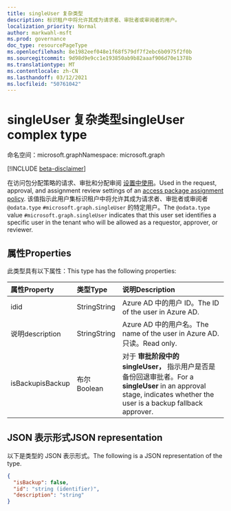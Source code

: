 ```yaml
---
title: singleUser 复杂类型
description: 标识租户中将允许其成为请求者、审批者或审阅者的用户。
localization_priority: Normal
author: markwahl-msft
ms.prod: governance
doc_type: resourcePageType
ms.openlocfilehash: 8e1982eef048e1f68f579df7f2ebc6b0975f2f0b
ms.sourcegitcommit: 9d98d9e9cc1e193850ab9b82aaaf906d70e1378b
ms.translationtype: MT
ms.contentlocale: zh-CN
ms.lasthandoff: 03/12/2021
ms.locfileid: "50761042"
---
```

# <a name="singleuser-complex-type"></a><span data-ttu-id="7d9fa-103">singleUser 复杂类型</span><span class="sxs-lookup"><span data-stu-id="7d9fa-103">singleUser complex type</span></span>

<span data-ttu-id="7d9fa-104">命名空间：microsoft.graph</span><span class="sxs-lookup"><span data-stu-id="7d9fa-104">Namespace: microsoft.graph</span></span>

[!INCLUDE [beta-disclaimer](../../includes/beta-disclaimer.md)]

<span data-ttu-id="7d9fa-105">在访问包分配策略的请求、审批和分配审阅 [设置中使用](accesspackageassignmentpolicy.md)。</span><span class="sxs-lookup"><span data-stu-id="7d9fa-105">Used in the request, approval, and assignment review settings of an [access package assignment policy](accesspackageassignmentpolicy.md).</span></span> <span data-ttu-id="7d9fa-106">该值指示此用户集标识租户中将允许其成为请求者、审批者或审阅者  `@odata.type` `#microsoft.graph.singleUser` 的特定用户。</span><span class="sxs-lookup"><span data-stu-id="7d9fa-106">The  `@odata.type` value `#microsoft.graph.singleUser` indicates that this user set identifies a specific user in the tenant who will be allowed as a requestor, approver, or reviewer.</span></span>

## <a name="properties"></a><span data-ttu-id="7d9fa-107">属性</span><span class="sxs-lookup"><span data-stu-id="7d9fa-107">Properties</span></span>

<span data-ttu-id="7d9fa-108">此类型具有以下属性：</span><span class="sxs-lookup"><span data-stu-id="7d9fa-108">This type has the following properties:</span></span>

| <span data-ttu-id="7d9fa-109">属性</span><span class="sxs-lookup"><span data-stu-id="7d9fa-109">Property</span></span>                     | <span data-ttu-id="7d9fa-110">类型</span><span class="sxs-lookup"><span data-stu-id="7d9fa-110">Type</span></span>                      | <span data-ttu-id="7d9fa-111">说明</span><span class="sxs-lookup"><span data-stu-id="7d9fa-111">Description</span></span> |
| :--------------------------- | :------------------------ | :---------- |
| <span data-ttu-id="7d9fa-112">id</span><span class="sxs-lookup"><span data-stu-id="7d9fa-112">id</span></span> |<span data-ttu-id="7d9fa-113">String</span><span class="sxs-lookup"><span data-stu-id="7d9fa-113">String</span></span> | <span data-ttu-id="7d9fa-114">Azure AD 中的用户 ID。</span><span class="sxs-lookup"><span data-stu-id="7d9fa-114">The ID of the user in Azure AD.</span></span> |
| <span data-ttu-id="7d9fa-115">说明</span><span class="sxs-lookup"><span data-stu-id="7d9fa-115">description</span></span> |<span data-ttu-id="7d9fa-116">String</span><span class="sxs-lookup"><span data-stu-id="7d9fa-116">String</span></span> | <span data-ttu-id="7d9fa-117">Azure AD 中的用户名。</span><span class="sxs-lookup"><span data-stu-id="7d9fa-117">The name of the user in Azure AD.</span></span> <span data-ttu-id="7d9fa-118">只读。</span><span class="sxs-lookup"><span data-stu-id="7d9fa-118">Read only.</span></span> |
| <span data-ttu-id="7d9fa-119">isBackup</span><span class="sxs-lookup"><span data-stu-id="7d9fa-119">isBackup</span></span> | <span data-ttu-id="7d9fa-120">布尔</span><span class="sxs-lookup"><span data-stu-id="7d9fa-120">Boolean</span></span> | <span data-ttu-id="7d9fa-121">对于 **审批阶段中的 singleUser，** 指示用户是否是备份回退审批者。</span><span class="sxs-lookup"><span data-stu-id="7d9fa-121">For a **singleUser** in an approval stage, indicates whether the user is a backup fallback approver.</span></span> |

## <a name="json-representation"></a><span data-ttu-id="7d9fa-122">JSON 表示形式</span><span class="sxs-lookup"><span data-stu-id="7d9fa-122">JSON representation</span></span>

<span data-ttu-id="7d9fa-123">以下是类型的 JSON 表示形式。</span><span class="sxs-lookup"><span data-stu-id="7d9fa-123">The following is a JSON representation of the type.</span></span>

<!-- {
  "blockType": "resource",
  "optionalProperties": [

  ],
  "@odata.type": "microsoft.graph.singleUser",
  "baseType": "microsoft.graph.userSet"
}-->

```json
{
  "isBackup": false,
  "id": "string (identifier)",
  "description": "string"
}
```


<!-- uuid: 16cd6b66-4b1a-43a1-adaf-3a886856ed98
2019-02-04 14:57:30 UTC -->
<!-- {
  "type": "#page.annotation",
  "description": "singleUser complex type",
  "keywords": "",
  "section": "documentation",
  "tocPath": ""
}-->


